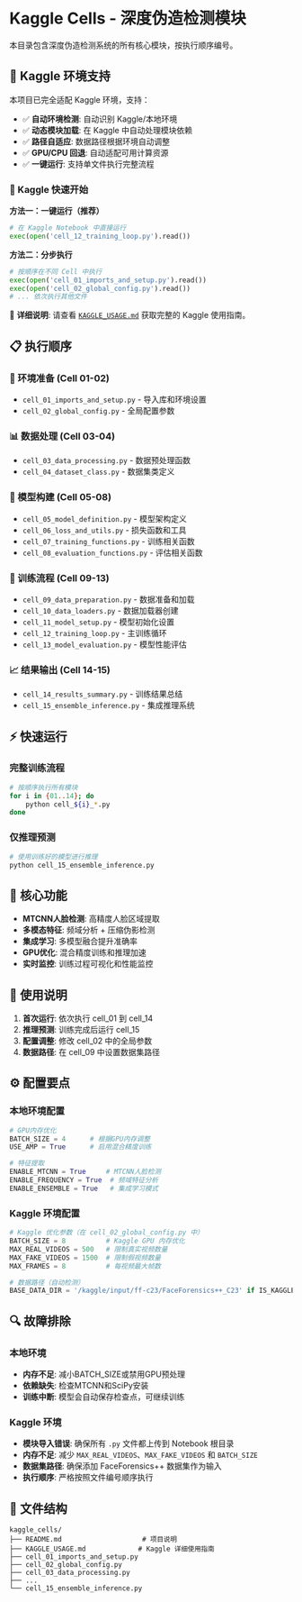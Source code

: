 # Kaggle Cells - 深度伪造检测模块

本目录包含深度伪造检测系统的所有核心模块，按执行顺序编号。

## 🌟 Kaggle 环境支持

本项目已完全适配 Kaggle 环境，支持：
- ✅ **自动环境检测**: 自动识别 Kaggle/本地环境
- ✅ **动态模块加载**: 在 Kaggle 中自动处理模块依赖
- ✅ **路径自适应**: 数据路径根据环境自动调整
- ✅ **GPU/CPU 回退**: 自动适配可用计算资源
- ✅ **一键运行**: 支持单文件执行完整流程

### 🚀 Kaggle 快速开始

**方法一：一键运行（推荐）**
```python
# 在 Kaggle Notebook 中直接运行
exec(open('cell_12_training_loop.py').read())
```

**方法二：分步执行**
```python
# 按顺序在不同 Cell 中执行
exec(open('cell_01_imports_and_setup.py').read())
exec(open('cell_02_global_config.py').read())
# ... 依次执行其他文件
```

📖 **详细说明**: 请查看 [`KAGGLE_USAGE.md`](./KAGGLE_USAGE.md) 获取完整的 Kaggle 使用指南。

## 📋 执行顺序

### 🔧 环境准备 (Cell 01-02)
- `cell_01_imports_and_setup.py` - 导入库和环境设置
- `cell_02_global_config.py` - 全局配置参数

### 📊 数据处理 (Cell 03-04)  
- `cell_03_data_processing.py` - 数据预处理函数
- `cell_04_dataset_class.py` - 数据集类定义

### 🧠 模型构建 (Cell 05-08)
- `cell_05_model_definition.py` - 模型架构定义
- `cell_06_loss_and_utils.py` - 损失函数和工具
- `cell_07_training_functions.py` - 训练相关函数
- `cell_08_evaluation_functions.py` - 评估相关函数

### 🚀 训练流程 (Cell 09-13)
- `cell_09_data_preparation.py` - 数据准备和加载
- `cell_10_data_loaders.py` - 数据加载器创建
- `cell_11_model_setup.py` - 模型初始化设置
- `cell_12_training_loop.py` - 主训练循环
- `cell_13_model_evaluation.py` - 模型性能评估

### 📈 结果输出 (Cell 14-15)
- `cell_14_results_summary.py` - 训练结果总结
- `cell_15_ensemble_inference.py` - 集成推理系统

## ⚡ 快速运行

### 完整训练流程
```bash
# 按顺序执行所有模块
for i in {01..14}; do
    python cell_${i}_*.py
done
```

### 仅推理预测
```bash
# 使用训练好的模型进行推理
python cell_15_ensemble_inference.py
```

## 🎯 核心功能

- **MTCNN人脸检测**: 高精度人脸区域提取
- **多模态特征**: 频域分析 + 压缩伪影检测
- **集成学习**: 多模型融合提升准确率
- **GPU优化**: 混合精度训练和推理加速
- **实时监控**: 训练过程可视化和性能监控

## 📝 使用说明

1. **首次运行**: 依次执行 cell_01 到 cell_14
2. **推理预测**: 训练完成后运行 cell_15
3. **配置调整**: 修改 cell_02 中的全局参数
4. **数据路径**: 在 cell_09 中设置数据集路径

## ⚙️ 配置要点

### 本地环境配置
```python
# GPU内存优化
BATCH_SIZE = 4      # 根据GPU内存调整
USE_AMP = True      # 启用混合精度训练

# 特征提取
ENABLE_MTCNN = True     # MTCNN人脸检测
ENABLE_FREQUENCY = True  # 频域特征分析
ENABLE_ENSEMBLE = True   # 集成学习模式
```

### Kaggle 环境配置
```python
# Kaggle 优化参数（在 cell_02_global_config.py 中）
BATCH_SIZE = 8          # Kaggle GPU 内存优化
MAX_REAL_VIDEOS = 500   # 限制真实视频数量
MAX_FAKE_VIDEOS = 1500  # 限制假视频数量
MAX_FRAMES = 8          # 每视频最大帧数

# 数据路径（自动检测）
BASE_DATA_DIR = '/kaggle/input/ff-c23/FaceForensics++_C23' if IS_KAGGLE else './dataset/FaceForensics++_C23'
```

## 🔍 故障排除

### 本地环境
- **内存不足**: 减小BATCH_SIZE或禁用GPU预处理
- **依赖缺失**: 检查MTCNN和SciPy安装
- **训练中断**: 模型会自动保存检查点，可继续训练

### Kaggle 环境
- **模块导入错误**: 确保所有 `.py` 文件都上传到 Notebook 根目录
- **内存不足**: 减少 `MAX_REAL_VIDEOS`、`MAX_FAKE_VIDEOS` 和 `BATCH_SIZE`
- **数据集路径**: 确保添加 FaceForensics++ 数据集作为输入
- **执行顺序**: 严格按照文件编号顺序执行

## 📁 文件结构

```
kaggle_cells/
├── README.md                    # 项目说明
├── KAGGLE_USAGE.md             # Kaggle 详细使用指南
├── cell_01_imports_and_setup.py
├── cell_02_global_config.py
├── cell_03_data_processing.py
├── ...
└── cell_15_ensemble_inference.py
```